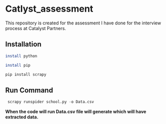 # Catlyst_assessment
This repository is created for the assessment I have done for the interview process at Catalyst Partners.

## Installation


```bash
install python
```
```bash
install pip
```
```bash
pip install scrapy
```

## Run Command

```python
 scrapy runspider school.py -o Data.csv
 ```
 

**When the code will run Data.csv file will generate which will have extracted data.**





